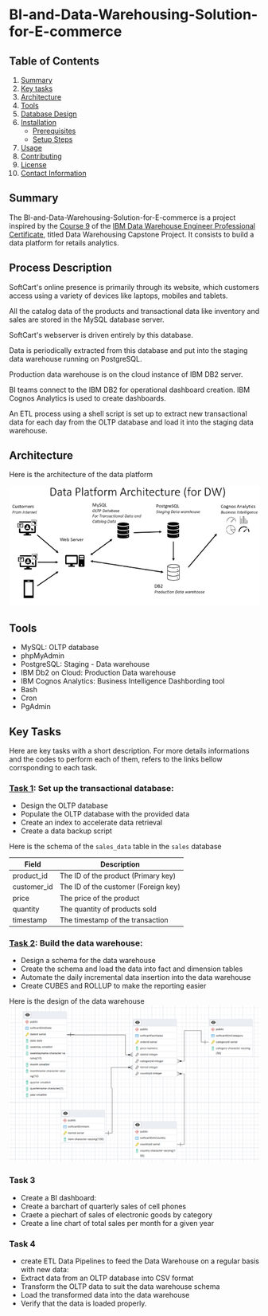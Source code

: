 # BI-and-Data-Warehousing-Solution-for-E-commerce
## Table of Contents
1. [Summary](#summary)
2. [Key tasks](key-tasks)
3. [Architecture](#architecture)
4. [Tools](#tools)
5. [Database Design](#database-design)
6. [Installation](#installation)
   - [Prerequisites](#prerequisites)
   - [Setup Steps](#setup-steps)
7. [Usage](#usage)
8. [Contributing](#contributing)
9. [License](#license)
10. [Contact Information](#contact-information)

## Summary
The BI-and-Data-Warehousing-Solution-for-E-commerce 
is a project inspired by the [Course 9](https://github.com/Starias22/IBM-Data-Warehouse-Engineer-Professional-Certificate/blob/main/Course9/notes.md) of
the [IBM Data Warehouse Engineer Professional Certificate](https://github.com/Starias22/IBM-Data-Warehouse-Engineer-Professional-Certificate/), titled Data Warehousing Capstone Project. It consists to build a data platform for retails analytics.


## Process Description
SoftCart's online presence is primarily through its website, which customers access using a variety of devices like laptops, mobiles and tablets.

All the catalog data of the products and transactional data like inventory and sales are stored in the MySQL database server.

SoftCart's webserver is driven entirely by this database.

Data is periodically extracted from this database and put into the staging data warehouse running on PostgreSQL.

Production data warehouse is on the cloud instance of IBM DB2 server.

BI teams connect to the IBM DB2 for operational dashboard creation. IBM Cognos Analytics is used to create dashboards.

An ETL process using a shell script is set up to extract new transactional data for each day from the OLTP database and load it into the staging data warehouse.

## Architecture

Here is the architecture of the data platform

![alt text](./resources/images/architecure.png)

## Tools
- MySQL: OLTP database
- phpMyAdmin 
- PostgreSQL: Staging - Data warehouse
- IBM Db2 on Cloud: Production Data warehouse
- IBM Cognos Analytics: Business Intelligence Dashbording tool
- Bash
- Cron
- PgAdmin

## Key Tasks

Here are key tasks with a short description. For more details informations and the codes to perform each of them, refers to the links bellow corrsponding to each task.

### [Task 1](./tasks/task1.md): Set up the transactional database:
- Design the OLTP database
- Populate the OLTP database with the provided data
- Create an index to accelerate data retrieval
- Create a data backup script

Here is the schema of the `sales_data` table in the `sales` database

| Field        | Description                             |
|--------------|-----------------------------------------|
| product_id   | The ID of the product (Primary key)      |
| customer_id  | The ID of the customer (Foreign key)     |
| price        | The price of the product   |
| quantity     | The quantity of products sold            |
| timestamp    | The timestamp of the transaction         |

### [Task 2](./tasks/task2.md): Build the data warehouse:
- Design a schema for the data warehouse
- Create the schema and load the data into fact and dimension tables
- Automate the daily incremental data insertion into the data warehouse
- Create CUBES and ROLLUP to make the reporting easier

Here is the design of the data warehouse
![Data Warehouse Design](./resources/softcartRelationships.png)

### Task 3
- Create a BI dashboard:
- Create a barchart of quarterly sales of cell phones 
- Craete a piechart of sales of electronic goods by category
- Create a line chart of total sales per month for a given year

### Task 4
- create ETL Data Pipelines to feed the Data Warehouse on a regular basis with new data:
- Extract data from an OLTP database into CSV format
- Transform the OLTP data to suit the data warehouse schema
- Load the transformed data into the data warehouse
- Verify that the data is loaded properly.

